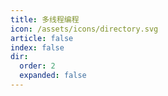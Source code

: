 ```yaml
---
title: 多线程编程
icon: /assets/icons/directory.svg
article: false
index: false
dir:
  order: 2
  expanded: false
---
```


<Catalog />
